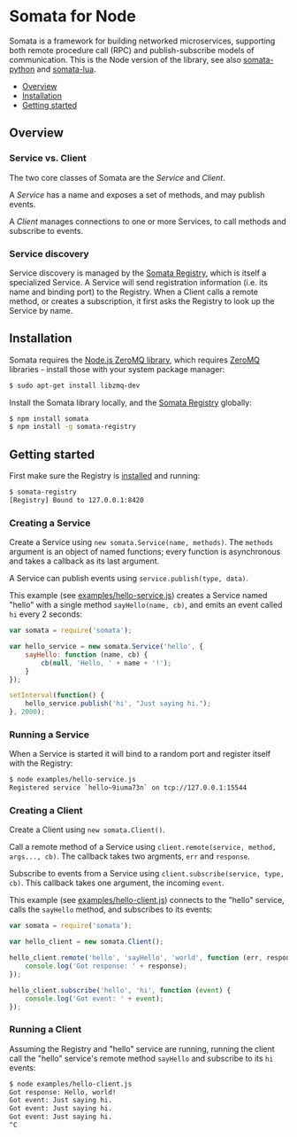 # Somata for Node

Somata is a framework for building networked microservices, supporting both remote procedure call (RPC) and publish-subscribe models of communication. This is the Node version of the library, see also [somata-python](https://github.com/somata/somata-python) and [somata-lua](https://github.com/somata/somata-lua).

* [Overview](#overview)
* [Installation](#installation)
* [Getting started](#getting-started)

## Overview

### Service vs. Client

The two core classes of Somata are the *Service* and *Client*.

A *Service* has a name and exposes a set of methods, and may publish events.

A *Client* manages connections to one or more Services, to call methods and subscribe to events.

### Service discovery

Service discovery is managed by the [Somata Registry](https://github.com/somata/somata-registry), which is itself a specialized Service. A Service will send registration information (i.e. its name and binding port) to the Registry. When a Client calls a remote method, or creates a subscription, it first asks the Registry to look up the Service by name.

## Installation

Somata requires the [Node.js ZeroMQ library](https://github.com/JustinTulloss/zeromq.node), which requires [ZeroMQ](http://zeromq.org/) libraries - install those with your system package manager:

```sh
$ sudo apt-get install libzmq-dev
```

Install the Somata library locally, and the [Somata Registry](https://github.com/somata/somata-registry) globally:

```sh
$ npm install somata
$ npm install -g somata-registry
```

## Getting started

First make sure the Registry is [installed](https://github.com/somata/somata-registry#installation) and running:

```sh
$ somata-registry
[Registry] Bound to 127.0.0.1:8420
```

### Creating a Service

Create a Service using `new somata.Service(name, methods)`. The `methods` argument is an object of named functions; every function is asynchronous and takes a callback as its last argument. 

A Service can publish events using `service.publish(type, data)`.

This example (see [examples/hello-service.js](https://github.com/somata/somata-node/blob/master/examples/hello-service.js)) creates a Service named "hello" with a single method `sayHello(name, cb)`, and emits an event called `hi` every 2 seconds:

```js
var somata = require('somata');

var hello_service = new somata.Service('hello', {
    sayHello: function (name, cb) {
        cb(null, 'Hello, ' + name + '!');
    }
});

setInterval(function() {
    hello_service.publish('hi', "Just saying hi.");
}, 2000);
```

### Running a Service

When a Service is started it will bind to a random port and register itself with the Registry:

```sh
$ node examples/hello-service.js
Registered service `hello~9iuma73n` on tcp://127.0.0.1:15544
```

### Creating a Client

Create a Client using `new somata.Client()`.

Call a remote method of a Service using `client.remote(service, method, args..., cb)`. The callback takes two argments, `err` and `response`.

Subscribe to events from a Service using `client.subscribe(service, type, cb)`. This callback takes one argument, the incoming `event`.

This example (see [examples/hello-client.js](https://github.com/somata/somata-node/blob/master/examples/hello-client.js)) connects to the "hello" service, calls the `sayHello` method, and subscribes to its events:

```js
var somata = require('somata');

var hello_client = new somata.Client();

hello_client.remote('hello', 'sayHello', 'world', function (err, response) {
    console.log('Got response: ' + response);
});

hello_client.subscribe('hello', 'hi', function (event) {
    console.log('Got event: ' + event);
});
```

### Running a Client

Assuming the Registry and "hello" service are running, running the client call the "hello" service's remote method `sayHello` and subscribe to its `hi` events:

```sh
$ node examples/hello-client.js
Got response: Hello, world!
Got event: Just saying hi.
Got event: Just saying hi.
Got event: Just saying hi.
^C
```
